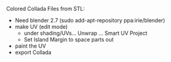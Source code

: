 Colored Collada Files from STL:

 * Need blender 2.7 (sudo add-apt-repository ppa:irie/blender)
 * make UV (edit mode)
   * under shading/UVs... Unwrap ... Smart UV Project
   * Set Island Margin to space parts out
 * paint the UV
 * export Collada
